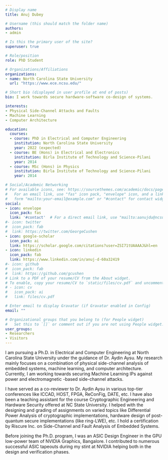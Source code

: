 ```yaml
---
# Display name
title: Anuj Dubey

# Username (this should match the folder name)
authors:
- admin

# Is this the primary user of the site?
superuser: true

# Role/position
role: PhD Student

# Organizations/Affiliations
organizations:
- name: North Carolina State University
  url: "https://www.ece.ncsu.edu/"

# Short bio (displayed in user profile at end of posts)
bio: I work towards secure hardware-software co-design of systems.

interests:
- Physical Side-Channel Attacks and Faults
- Machine Learning
- Computer Architecture

education:
  courses:
  - course: PhD in Electrical and Computer Engineering
    institution: North Carolina State University
    year: 2022 (expected)
  - course: BE (Hons) in Electrical and Electronics
    institution: Birla Institute of Technology and Science-Pilani
    year: 2014
  - course: MSc (Hons) in Physics
    institution: Birla Institute of Technology and Science-Pilani
    year: 2014

# Social/Academic Networking
# For available icons, see: https://sourcethemes.com/academic/docs/page-builder/#icons
#   For an email link, use "fas" icon pack, "envelope" icon, and a link in the
#   form "mailto:your-email@example.com" or "#contact" for contact widget.
social:
- icon: envelope
  icon_pack: fas
  link: '#contact'  # For a direct email link, use "mailto:aanujdu@ncsu.edu".
#- icon: twitter
#  icon_pack: fab
#  link: https://twitter.com/GeorgeCushen
- icon: google-scholar
  icon_pack: ai
  link: https://scholar.google.com/citations?user=ZSI71tUAAAAJ&hl=en
- icon: linkedin
  icon_pack: fab
  link: https://www.linkedin.com/in/anuj-d-60a32419
#- icon: github
#  icon_pack: fab
#  link: https://github.com/gcushen
# Link to a PDF of your resume/CV from the About widget.
# To enable, copy your resume/CV to `static/files/cv.pdf` and uncomment the lines below.
# - icon: cv
#   icon_pack: ai
#   link: files/cv.pdf

# Enter email to display Gravatar (if Gravatar enabled in Config)
email: ""

# Organizational groups that you belong to (for People widget)
#   Set this to `[]` or comment out if you are not using People widget.
user_groups:
- Researchers
- Visitors
---
```


I am pursuing a Ph.D. in Electrical and Computer Engineering at North Carolina State University under the guidance of Dr. Aydin Aysu. My research mainly focuses on a combination of physical side-channel analysis of embedded systems, machine learning, and computer architecture. Currently, I am working towards securing Machine Learning IPs against power and electromagnetic -based side-channel attacks. 

I have served as a co-reviewer to Dr. Aydin Aysu in various top-tier conferences like ICCAD, HOST, FPGA, ReConFig, DATE, etc. I have also been a teaching assistant for the course Cryptographic Engineering and Hardware Security offered at NC State University. I helped with the designing and grading of assignments on varied topics like Differential Power Analysis of cryptographic implementations, hardware design of post-quantum secure implementations (like ring-LWE), etc. I hold a certification by Riscure Inc. on Side-Channel and Fault Analysis of Embedded Systems.

Before joining the Ph.D. program, I was an ASIC Design Engineer in the GPU low-power team of NVIDIA Graphics, Bangalore. I contributed to numerous successful ASIC tapeouts during my stint at NVIDIA helping both in the design and verification phases. 
